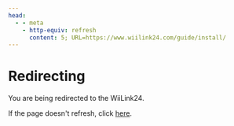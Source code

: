```yaml
---
head:
  - - meta
    - http-equiv: refresh
      content: 5; URL=https://www.wiilink24.com/guide/install/
---
```


# Redirecting

You are being redirected to the WiiLink24.

If the page doesn't refresh, click [here](https://wiki.hacks.guide/wiki/Wii:Nintendont).
